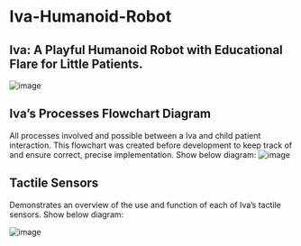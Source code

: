 # Iva-Humanoid-Robot
## Iva: A Playful Humanoid Robot with Educational Flare for Little Patients. 


![image](https://user-images.githubusercontent.com/81532727/119871772-b0ba8200-bf1a-11eb-91cc-7dbd6ad8e9ad.png)



## Iva’s Processes Flowchart Diagram 

All processes involved and possible between a Iva and child patient interaction. This flowchart was created before development to keep track of and ensure correct, precise implementation. Show below diagram:
![image](https://user-images.githubusercontent.com/81532727/119868211-ad24fc00-bf16-11eb-8892-652116ebd096.png)

## Tactile Sensors 
Demonstrates an overview of the use and function of each of Iva’s tactile sensors.
Show below diagram:

![image](https://user-images.githubusercontent.com/81532727/119868410-eb222000-bf16-11eb-817d-bd26d01997fc.png)


